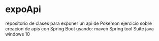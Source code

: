 # expoApi
repositorio de clases para exponer un api de Pokemon
ejercicio sobre creacion de apis con Spring Boot
usando: 
  maven
  Spring tool Suite
  java
  windows 10

